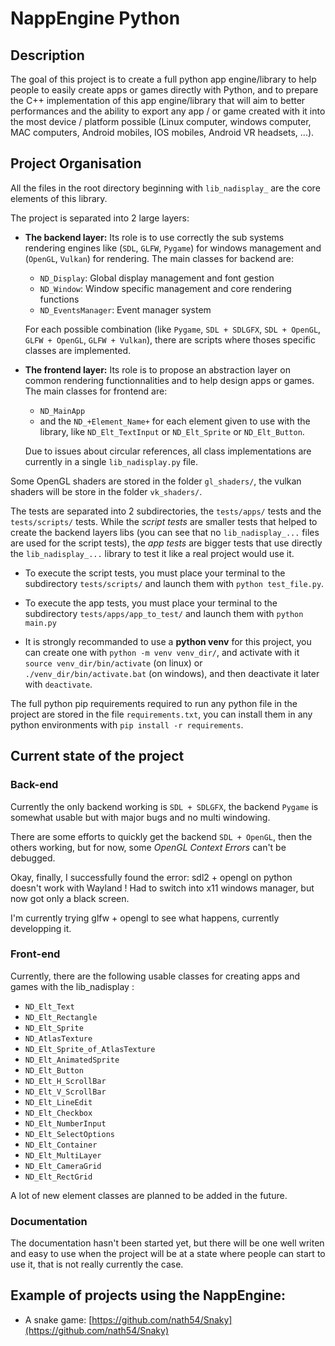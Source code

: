 # NappEngine Python

## Description

The goal of this project is to create a full python app engine/library to help people to easily create apps or games directly with Python, and to prepare the C++ implementation of this app engine/library that will aim to better performances and the ability to export any app / or game created with it into the most device / platform possible (Linux computer, windows computer, MAC computers, Android mobiles, IOS mobiles, Android VR headsets, ...).

## Project Organisation

All the files in the root directory beginning with `lib_nadisplay_` are the core elements of this library.

The project is separated into 2 large layers:

- **The backend layer:** Its role is to use correctly the sub systems rendering engines like (`SDL`, `GLFW`, `Pygame`) for windows management and (`OpenGL`, `Vulkan`) for rendering. The main classes for backend are:

    - `ND_Display`: Global display management and font gestion
    - `ND_Window`: Window specific management and core rendering functions
    - `ND_EventsManager`: Event manager system

    For each possible combination (like `Pygame`,  `SDL + SDLGFX`, `SDL + OpenGL`, `GLFW + OpenGL`, `GLFW + Vulkan`), there are scripts where thoses specific classes are implemented.

- **The frontend layer:** Its role is to propose an abstraction layer on common rendering functionnalities and to help design apps or games. The main classes for frontend are:
    - `ND_MainApp`
    - and the `ND_+Element_Name+` for each element given to use with the library, like `ND_Elt_TextInput` or `ND_Elt_Sprite` or `ND_Elt_Button`.

    Due to issues about circular references, all class implementations are currently in a single `lib_nadisplay.py` file.

Some OpenGL shaders are stored in the folder `gl_shaders/`, the vulkan shaders will be store in the folder `vk_shaders/`.


The tests are separated into 2 subdirectories, the `tests/apps/` tests and the `tests/scripts/` tests. While the *script tests* are smaller tests that helped to create the backend layers libs (you can see that no `lib_nadisplay_...` files are used for the script tests), the *app tests* are bigger tests that use directly the `lib_nadisplay_...` library to test it like a real project would use it.

- To execute the script tests, you must place your terminal to the subdirectory `tests/scripts/` and launch them with `python test_file.py`.

- To execute the app tests, you must place your terminal to the subdirectory `tests/apps/app_to_test/` and launch them with `python main.py`

- It is strongly recommanded to use a **python venv** for this project, you can create one with `python -m venv venv_dir/`, and activate with it `source venv_dir/bin/activate` (on linux) or `./venv_dir/bin/activate.bat` (on windows), and then deactivate it later with `deactivate`.

The full python pip requirements required to run any python file in the project are stored in the file `requirements.txt`, you can install them in any python environments with `pip install -r requirements`.

## Current state of the project

### Back-end

Currently the only backend working is `SDL + SDLGFX`, the backend `Pygame` is somewhat usable but with major bugs and no multi windowing.

There are some efforts to quickly get the backend `SDL + OpenGL`, then the others working, but for now, some *OpenGL Context Errors* can't be debugged.

Okay, finally, I successfully found the error: sdl2 + opengl on python doesn't work with Wayland ! Had to switch into x11 windows manager, but now got only a black screen.

I'm currently trying glfw + opengl to see what happens, currently developping it.


### Front-end

Currently, there are the following usable classes for creating apps and games with the lib_nadisplay :

- `ND_Elt_Text`
- `ND_Elt_Rectangle`
- `ND_Elt_Sprite`
- `ND_AtlasTexture`
- `ND_Elt_Sprite_of_AtlasTexture`
- `ND_Elt_AnimatedSprite`
- `ND_Elt_Button`
- `ND_Elt_H_ScrollBar`
- `ND_Elt_V_ScrollBar`
- `ND_Elt_LineEdit`
- `ND_Elt_Checkbox`
- `ND_Elt_NumberInput`
- `ND_Elt_SelectOptions`
- `ND_Elt_Container`
- `ND_Elt_MultiLayer`
- `ND_Elt_CameraGrid`
- `ND_Elt_RectGrid`

A lot of new element classes are planned to be added in the future.

### Documentation

The documentation hasn't been started yet, but there will be one well writen and easy to use when the project will be at a state where people can start to use it, that is not really currently the case.

## Example of projects using the NappEngine:

- A snake game: [https://github.com/nath54/Snaky](https://github.com/nath54/Snaky)

